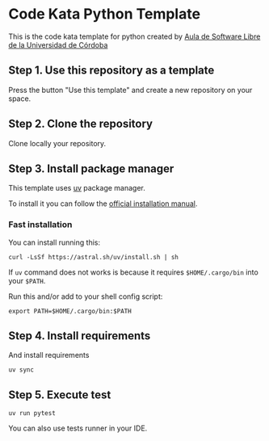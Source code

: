 # Code Kata Python Template

This is the code kata template for python created by [Aula de Software Libre de la Universidad de Córdoba](https://www.uco.es/aulasoftwarelibre/)

## Step 1. Use this repository as a template

Press the button "Use this template" and create a new repository on your space.

## Step 2. Clone the repository

Clone locally your repository.

## Step 3. Install package manager

This template uses [uv](https://docs.astral.sh/uv/) package manager.

To install it you can follow the [official installation manual](https://docs.astral.sh/uv/getting-started/installation/).

### Fast installation

You can install running this:

```
curl -LsSf https://astral.sh/uv/install.sh | sh
```

If `uv` command does not works is because it requires `$HOME/.cargo/bin` into your `$PATH`.

Run this and/or add to your shell config script:

```
export PATH=$HOME/.cargo/bin:$PATH
```

## Step 4. Install requirements

And install requirements

```
uv sync
```

## Step 5. Execute test

```
uv run pytest
```

You can also use tests runner in your IDE.
